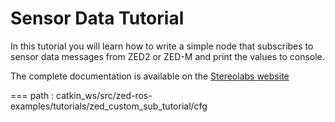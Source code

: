 # Sensor Data Tutorial

In this tutorial you will learn how to write a simple node that subscribes to sensor data messages from ZED2 or ZED-M and print the values to console.

The complete documentation is available on the [Stereolabs website](https://www.stereolabs.com/docs/ros/sensor-data/#sensor-data-subscribing-in-c)


===
path : catkin_ws/src/zed-ros-examples/tutorials/zed_custom_sub_tutorial/cfg
